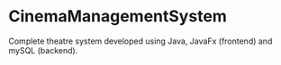 # CinemaManagementSystem
Complete theatre system developed using Java, JavaFx (frontend) and mySQL (backend).
